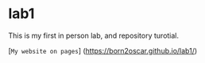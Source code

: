 # lab1
This is my first in person lab, and repository turotial.

[`My website on pages`] (https://born2oscar.github.io/lab1/)
